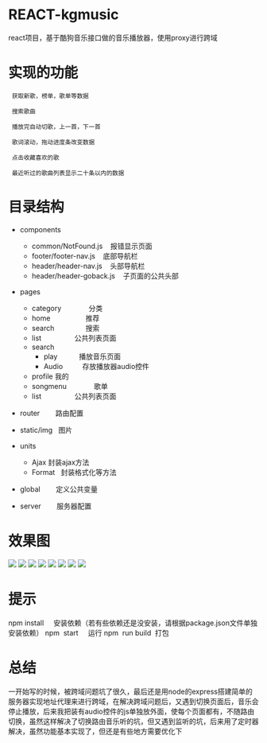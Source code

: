 # REACT-kgmusic
react项目，基于酷狗音乐接口做的音乐播放器，使用proxy进行跨域

# 实现的功能

```
 获取新歌，榜单，歌单等数据
 
 搜索歌曲

 播放完自动切歌，上一首，下一首

 歌词滚动，拖动进度条改变数据
  
 点击收藏喜欢的歌
 
 最近听过的歌曲列表显示二十条以内的数据

```

# 目录结构
* components
    *  common/NotFound.js         报错显示页面
    *  footer/footer-nav.js       底部导航栏
    *  header/header-nav.js       头部导航栏
    *  header/header-goback.js    子页面的公共头部
* pages
    *  category              分类
    *  home                  推荐
    *  search                搜索
    *  list                  公共列表页面
    *  search                
        *  play           播放音乐页面
        *  Audio          存放播放器audio控件
    *  profile               我的
    *  songmenu              歌单
    *  list                  公共列表页面

* router          路由配置
* static/img      图片
* units
    *  Ajax       封装ajax方法
    *  Format     封装格式化等方法
* global          定义公共变量 
* server          服务器配置 


# 效果图

![](https://github.com/Ercyao/REACT-kgmusic/blob/master/img/1-1.jpg)
![](https://github.com/Ercyao/REACT-kgmusic/blob/master/img/1-2.jpg)
![](https://github.com/Ercyao/REACT-kgmusic/blob/master/img/1-3.jpg)
![](https://github.com/Ercyao/REACT-kgmusic/blob/master/img/2-1.jpg)
![](https://github.com/Ercyao/REACT-kgmusic/blob/master/img/2-2.jpg)
![](https://github.com/Ercyao/REACT-kgmusic/blob/master/img/3-1.jpg)
![](https://github.com/Ercyao/REACT-kgmusic/blob/master/img/3-2.jpg)
![](https://github.com/Ercyao/REACT-kgmusic/blob/master/img/4-1.jpg)

# 提示
npm install     安装依赖（若有些依赖还是没安装，请根据package.json文件单独安装依赖）
npm  start      运行
npm  run build  打包

# 总结
一开始写的时候，被跨域问题坑了很久，最后还是用node的express搭建简单的服务器实现地址代理来进行跨域，在解决跨域问题后，又遇到切换页面后，音乐会停止播放，后来我把装有audio控件的js单独放外面，使每个页面都有，不随路由切换，虽然这样解决了切换路由音乐听的坑，但又遇到监听的坑，后来用了定时器解决，虽然功能基本实现了，但还是有些地方需要优化下
